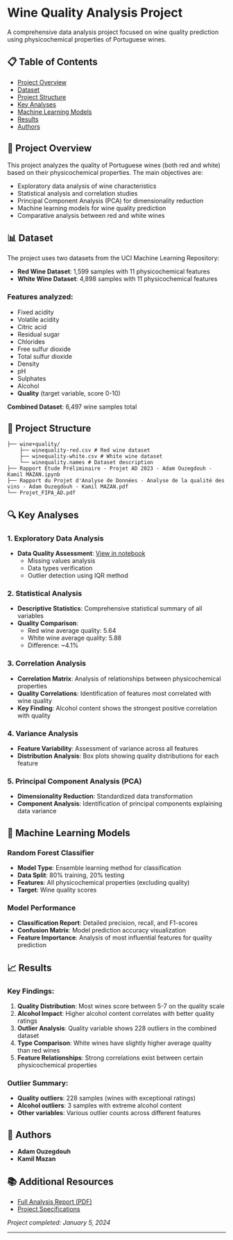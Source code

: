 # Wine Quality Analysis Project

A comprehensive data analysis project focused on wine quality prediction using physicochemical properties of Portuguese wines.

## 📋 Table of Contents

- [Project Overview](#project-overview)
- [Dataset](#dataset)
- [Project Structure](#project-structure)
- [Key Analyses](#key-analyses)
- [Machine Learning Models](#machine-learning-models)
- [Results](#results)
- [Authors](#authors)

## 🍷 Project Overview

This project analyzes the quality of Portuguese wines (both red and white) based on their physicochemical properties. The main objectives are:

- Exploratory data analysis of wine characteristics
- Statistical analysis and correlation studies
- Principal Component Analysis (PCA) for dimensionality reduction
- Machine learning models for wine quality prediction
- Comparative analysis between red and white wines

## 📊 Dataset

The project uses two datasets from the UCI Machine Learning Repository:

- **Red Wine Dataset**: 1,599 samples with 11 physicochemical features
- **White Wine Dataset**: 4,898 samples with 11 physicochemical features

### Features analyzed:
- Fixed acidity
- Volatile acidity
- Citric acid
- Residual sugar
- Chlorides
- Free sulfur dioxide
- Total sulfur dioxide
- Density
- pH
- Sulphates
- Alcohol
- **Quality** (target variable, score 0-10)

**Combined Dataset**: 6,497 wine samples total

## 📁 Project Structure
```
├── wine+quality/ 
    ├── winequality-red.csv # Red wine dataset 
    ├── winequality-white.csv # White wine dataset 
    └── winequality.names # Dataset description 
├── Rapport Etude Préliminaire - Projet AD 2023 - Adam Ouzegdouh - Kamil MAZAN.ipynb 
├── Rapport du Projet d'Analyse de Données - Analyse de la qualité des vins - Adam Ouzegdouh - Kamil MAZAN.pdf 
└── Projet_FIPA_AD.pdf
```

## 🔍 Key Analyses

### 1. Exploratory Data Analysis
- **Data Quality Assessment**: [View in notebook](Rapport%20Etude%20Préliminaire%20-%20%20Projet%20AD%202023%20-%20Adam%20Ouzegdouh%20-%20Kamil%20MAZAN.ipynb)
  - Missing values analysis
  - Data types verification
  - Outlier detection using IQR method

### 2. Statistical Analysis
- **Descriptive Statistics**: Comprehensive statistical summary of all variables
- **Quality Comparison**: 
  - Red wine average quality: 5.64
  - White wine average quality: 5.88
  - Difference: ~4.1%

### 3. Correlation Analysis
- **Correlation Matrix**: Analysis of relationships between physicochemical properties
- **Quality Correlations**: Identification of features most correlated with wine quality
- **Key Finding**: Alcohol content shows the strongest positive correlation with quality

### 4. Variance Analysis
- **Feature Variability**: Assessment of variance across all features
- **Distribution Analysis**: Box plots showing quality distributions for each feature

### 5. Principal Component Analysis (PCA)
- **Dimensionality Reduction**: Standardized data transformation
- **Component Analysis**: Identification of principal components explaining data variance

## 🤖 Machine Learning Models

### Random Forest Classifier
- **Model Type**: Ensemble learning method for classification
- **Data Split**: 80% training, 20% testing
- **Features**: All physicochemical properties (excluding quality)
- **Target**: Wine quality scores

### Model Performance
- **Classification Report**: Detailed precision, recall, and F1-scores
- **Confusion Matrix**: Model prediction accuracy visualization
- **Feature Importance**: Analysis of most influential features for quality prediction

## 📈 Results

### Key Findings:
1. **Quality Distribution**: Most wines score between 5-7 on the quality scale
2. **Alcohol Impact**: Higher alcohol content correlates with better quality ratings
3. **Outlier Analysis**: Quality variable shows 228 outliers in the combined dataset
4. **Type Comparison**: White wines have slightly higher average quality than red wines
5. **Feature Relationships**: Strong correlations exist between certain physicochemical properties

### Outlier Summary:
- **Quality outliers**: 228 samples (wines with exceptional ratings)
- **Alcohol outliers**: 3 samples with extreme alcohol content
- **Other variables**: Various outlier counts across different features

## 👥 Authors

- **Adam Ouzegdouh**
- **Kamil Mazan**

## 📚 Additional Resources

- [Full Analysis Report (PDF)](Rapport%20du%20Projet%20d'Analyse%20de%20Données%20-%20Analyse%20de%20la%20qualité%20des%20vins%20-%20Adam%20Ouzegdouh%20-%20Kamil%20MAZAN.pdf)
- [Project Specifications](Projet_FIPA_AD.pdf)

*Project completed: January 5, 2024*

---